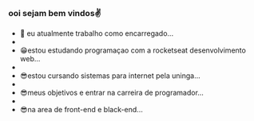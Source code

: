 ### ooi sejam bem vindos✌

- 🔱 eu atualmente trabalho como encarregado...
- 
- 😁estou estudando programaçao com a rocketseat desenvolvimento web...
- 
- 😎estou cursando sistemas para internet pela uninga...
- 
- 😎meus objetivos e entrar na carreira de programador...
- 
- 😎na area de front-end e black-end...
